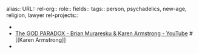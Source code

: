 alias::
URL::
rel-org::
role::
fields::
tags:: person, psychadelics, new-age, religion, lawyer
rel-projects::


-
- [The GOD PARADOX - Brian Muraresku & Karen Armstrong - YouTube](https://www.youtube.com/watch?v=PTkRIpR4gAc) #[[Karen Armstrong]]
-

